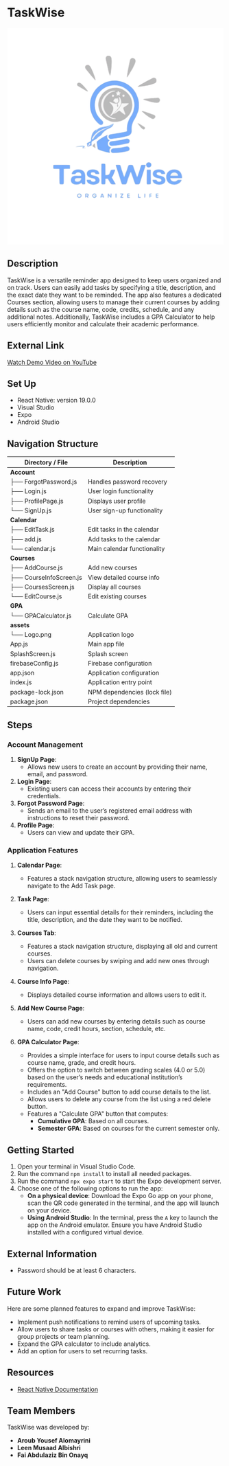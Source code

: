 # TaskWise

![App Logo](assets/Logo.png)

## Description

TaskWise is a versatile reminder app designed to keep users organized and on track. Users can easily add tasks by specifying a title, description, and the exact date they want to be reminded. The app also features a dedicated Courses section, allowing users to manage their current courses by adding details such as the course name, code, credits, schedule, and any additional notes. Additionally, TaskWise includes a GPA Calculator to help users efficiently monitor and calculate their academic performance.

## External Link
[Watch Demo Video on YouTube](https://www.youtube.com/watch?v=4iUNDNPPw0g)


## Set Up
- React Native: version 19.0.0
- Visual Studio
- Expo
- Android Studio

## Navigation Structure
| Directory / File      | Description                     |
|-----------------------|---------------------------------|
| **Account**           |                                 |
| ├── ForgotPassword.js | Handles password recovery       |
| ├── Login.js          | User login functionality        |
| ├── ProfilePage.js    | Displays user profile           |
| └── SignUp.js         | User sign-up functionality      |
| **Calendar**          |                                 |
| ├── EditTask.js       | Edit tasks in the calendar      |
| ├── add.js            | Add tasks to the calendar       |
| └── calendar.js       | Main calendar functionality     |
| **Courses**           |                                 |
| ├── AddCourse.js      | Add new courses                 |
| ├── CourseInfoScreen.js | View detailed course info      |
| ├── CoursesScreen.js  | Display all courses             |
| └── EditCourse.js     | Edit existing courses           |
| **GPA**               |                                 |
| └── GPACalculator.js  | Calculate GPA                   |
| **assets**            |                                 |
| └── Logo.png          | Application logo                |
| App.js                | Main app file                   |
| SplashScreen.js       | Splash screen                   |
| firebaseConfig.js     | Firebase configuration          |
| app.json              | Application configuration       |
| index.js              | Application entry point         |
| package-lock.json     | NPM dependencies (lock file)    |
| package.json          | Project dependencies            |

## Steps

### **Account Management**  
1. **SignUp Page**:  
   - Allows new users to create an account by providing their name, email, and password.  
2. **Login Page**:  
   - Existing users can access their accounts by entering their credentials.  
3. **Forgot Password Page**:  
   - Sends an email to the user’s registered email address with instructions to reset their password.  
4. **Profile Page**:  
   - Users can view and update their GPA.  

### **Application Features**  
1. **Calendar Page**:  
   - Features a stack navigation structure, allowing users to seamlessly navigate to the Add Task page.  

2. **Task Page**:  
   - Users can input essential details for their reminders, including the title, description, and the date they want to be notified.  

3. **Courses Tab**:  
   - Features a stack navigation structure, displaying all old and current courses.  
   - Users can delete courses by swiping and add new ones through navigation.  

4. **Course Info Page**:  
   - Displays detailed course information and allows users to edit it.  

5. **Add New Course Page**:  
   - Users can add new courses by entering details such as course name, code, credit hours, section, schedule, etc.  

6. **GPA Calculator Page**:  
   - Provides a simple interface for users to input course details such as course name, grade, and credit hours.  
   - Offers the option to switch between grading scales (4.0 or 5.0) based on the user’s needs and educational institution’s requirements.  
   - Includes an "Add Course" button to add course details to the list.  
   - Allows users to delete any course from the list using a red delete button.  
   - Features a "Calculate GPA" button that computes:  
     - **Cumulative GPA**: Based on all courses.  
     - **Semester GPA**: Based on courses for the current semester only.  

## Getting Started
1. Open your terminal in Visual Studio Code.
2. Run the command `npm install` to install all needed packages.
3. Run the command `npx expo start` to start the Expo development server.
4. Choose one of the following options to run the app:
   - **On a physical device**: Download the Expo Go app on your phone, scan the QR code generated in the terminal, and the app will launch on your device.
   - **Using Android Studio**: In the terminal, press the `A` key to launch the app on the Android emulator. Ensure you have Android Studio installed with a configured virtual device.

## External Information
- Password should be at least 6 characters.

## Future Work

Here are some planned features to expand and improve TaskWise:
- Implement push notifications to remind users of upcoming tasks.
- Allow users to share tasks or courses with others, making it easier for group projects or team planning.
- Expand the GPA calculator to include analytics.
- Add an option for users to set recurring tasks.

## Resources
- [React Native Documentation](https://reactnative.dev/docs/components-and-apis)


## Team Members  
TaskWise was developed by:  
- **Aroub Yousef Alomayrini**  
- **Leen Musaad Albishri**  
- **Fai Abdulaziz Bin Onayq**  

